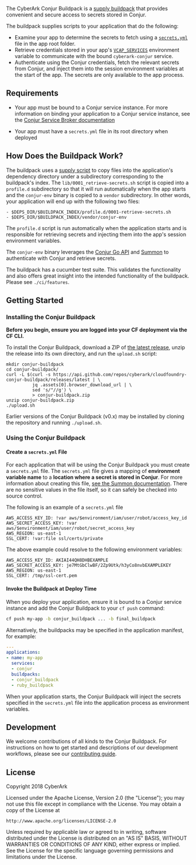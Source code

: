 The CyberArk Conjur Buildpack is a [supply buildpack](https://docs.cloudfoundry.org/buildpacks/custom.html#contract) that provides convenient and secure access to secrets stored in Conjur.

The buildpack supplies scripts to your application that do the following:

+ Examine your app to determine the secrets to fetch using a [`secrets.yml`](https://cyberark.github.io/summon/#secrets.yml) file in the app root folder.
+ Retrieve credentials stored in your app's [`VCAP_SERVICES`](https://docs.run.pivotal.io/devguide/deploy-apps/environment-variable.html#VCAP-SERVICES) environment variable to communicate with the bound `cyberark-conjur` service.
+ Authenticate using the Conjur credentials, fetch the relevant secrets from Conjur, and inject them into the session environment variables at the start of the app. The secrets are only available to the app process.

## Requirements

+ Your app must be bound to a Conjur service instance. For more information on binding your application to a Conjur service instance, see the [Conjur Service Broker documentation](https://github.com/cyberark/conjur-service-broker#bind-your-application-to-the-conjur-service)

+ Your app must have a `secrets.yml` file in its root directory when deployed

## How Does the Buildpack Work?

The buildpack uses a [supply script](https://docs.cloudfoundry.org/buildpacks/understand-buildpacks.html#supply-script) to copy files into the application's dependency directory under a subdirectory corresponding to the buildpack's index. The `lib/0001_retrieve-secrets.sh` script is copied into a `profile.d` subdirectory so that it will run automatically when the app starts and the `conjur-env` binary is copied to a `vendor` subdirectory. In other words, your application will end up with the following two files:

```
- $DEPS_DIR/$BUILDPACK_INDEX/profile.d/0001-retrieve-secrets.sh
- $DEPS_DIR/$BUILDPACK_INDEX/vendor/conjur-env
```

The `profile.d` script is run automatically when the application starts and is responsible for retrieving secrets and injecting them into the app's session environment variables.

The `conjur-env` binary leverages the [Conjur Go API](https://github.com/cyberark/conjur-api-go) and [Summon](https://github.com/cyberark/summon)
to authenticate with Conjur and retrieve secrets.

The buildpack has a cucumber test suite. This validates the functionality and also offers great insight into the intended functionality of the buildpack. Please see `./ci/features`.

## Getting Started

### Installing the Conjur Buildpack

**Before you begin, ensure you are logged into your CF deployment via the CF CLI.**

To install the Conjur Buildpack, download a ZIP of [the latest release](https://github.com/cyberark/cloudfoundry-conjur-buildpack/releases),
unzip the release into its own directory, and run the `upload.sh` script:
```
mkdir conjur-buildpack
cd conjur-buildpack/
curl -L $(curl -s https://api.github.com/repos/cyberark/cloudfoundry-conjur-buildpack/releases/latest | \
          jq .assets[0].browser_download_url | \
          sed 's/"//g') \
          > conjur-buildpack.zip
unzip conjur-buildpack.zip
./upload.sh
```

Earlier versions of the Conjur Buildpack (v0.x) may be installed by cloning the repository and running `./upload.sh`.

### Using the Conjur Buildpack

#### Create a `secrets.yml` File

For each application that will be using the Conjur Buildpack you must create a `secrets.yml` file. The `secrets.yml` file gives a mapping of **environment variable name** to a **location where a secret is stored in Conjur**. For more information about creating this file, [see the Summon documentation](https://cyberark.github.io/summon/#secrets.yml). There are no sensitive values in the file itself, so it can safely be checked into source control.

The following is an example of a `secrets.yml` file

```
AWS_ACCESS_KEY_ID: !var aws/$environment/iam/user/robot/access_key_id
AWS_SECRET_ACCESS_KEY: !var aws/$environment/iam/user/robot/secret_access_key
AWS_REGION: us-east-1
SSL_CERT: !var:file ssl/certs/private
```

The above example could resolve to the following environment variables:

```
AWS_ACCESS_KEY_ID: AKIAI44QH8DHBEXAMPLE
AWS_SECRET_ACCESS_KEY: je7MtGbClwBF/2Zp9Utk/h3yCo8nvbEXAMPLEKEY
AWS_REGION: us-east-1
SSL_CERT: /tmp/ssl-cert.pem
```

#### Invoke the Buildpack at Deploy Time

When you deploy your application, ensure it is bound to a Conjur service instance and add the Conjur Buildpack to your `cf push` command:

```sh
cf push my-app -b conjur_buildpack ... -b final_buildpack
```

Alternatively, the buildpacks may be specified in the application manifest, for example:

```yaml
---
applications:
- name: my-app
  services:
  - conjur
  buildpacks:
  - conjur_buildpack
  - ruby_buildpack
```

When your application starts, the Conjur Buildpack will inject the secrets specified in the `secrets.yml` file into the application process as environment variables.

## Development

We welcome contributions of all kinds to the Conjur Buildpack. For instructions on
how to get started and descriptions of our development workflows, please see our
[contributing guide](CONTRIBUTING.md). 

## License

Copyright 2018 CyberArk

Licensed under the Apache License, Version 2.0 (the "License");
you may not use this file except in compliance with the License.
You may obtain a copy of the License at

    http://www.apache.org/licenses/LICENSE-2.0

Unless required by applicable law or agreed to in writing, software
distributed under the License is distributed on an "AS IS" BASIS,
WITHOUT WARRANTIES OR CONDITIONS OF ANY KIND, either express or implied.
See the License for the specific language governing permissions and
limitations under the License.
